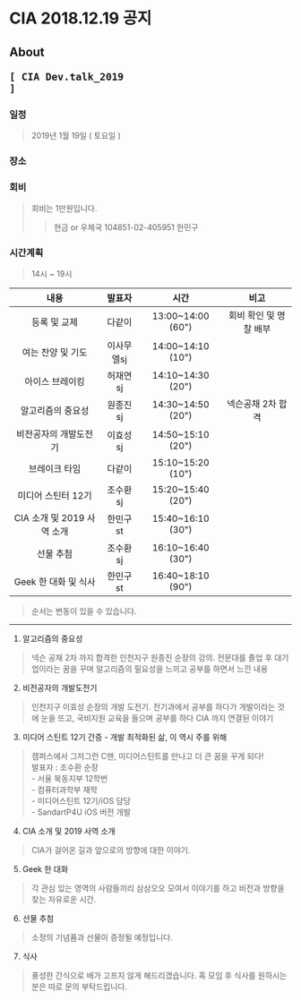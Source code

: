 # CIA 2018.12.19 공지

## About <pre><code>[ CIA Dev.talk_2019 ]</code></pre>

### 일정
> 2019년 1월 19일 ( 토요일 )

### 장소
> 

### 회비
> 회비는 1만원입니다.
>> 현금 or 우체국 104851-02-405951 한민구

### 시간계획
> 14시 ~ 19시

|  <center>내용</center> |  <center>발표자</center> |  <center>시간</center> |  <center>비고</center>
|:--------:|:--------:|:--------:|:--------:|
| 등록 및 교제 | 다같이 | 13:00~14:00 (60")|회비 확인 및 명찰 배부|
| 여는 찬양 및 기도 | 이사무엘sj | 14:00~14:10 (10") | |
| 아이스 브레이킹 | 허재연sj | 14:10~14:30 (20") | |
| 알고리즘의 중요성 | 원종진sj | 14:30~14:50 (20") | 넥슨공채 2차 합격 |
| 비전공자의 개발도전기 | 이효성sj | 14:50~15:10 (20") |  |
| 브레이크 타임 | 다같이 | 15:10~15:20 (10") | |
| 미디어 스틴터 12기 | 조수환sj | 15:20~15:40 (20") |  |
| CIA 소개 및 2019 사역 소개 | 한민구st | 15:40~16:10 (30") | |
| 선물 추첨 | 조수환sj | 16:10~16:40 (30") | |
| Geek 한 대화 및 식사 | 한민구st | 16:40~18:10 (90") | |

> 순서는 변동이 있을 수 있습니다.

<hr>

1. 알고리즘의 중요성
> 넥슨 공채 2차 까지 합격한 인천지구 원종진 순장의 강의.
> 전문대를 졸업 후 대기업이라는 꿈을 꾸며 알고리즘의 필요성을 느끼고 공부를 하면서 느낀 내용

2. 비전공자의 개발도전기
> 인천지구 이효성 순장의 개발 도전기. 전기과에서 공부를 하다가 개발이라는 것에 눈을 뜨고, 국비지원 교육을 들으며 공부를 하다 CIA 까지 연결된 이야기

3. 미디어 스틴트 12기 간증 - 개발 최적화된 삶, 이 역시 주를 위해
> 캠퍼스에서 그저그런 C맨, 미디어스틴트를 만나고 더 큰 꿈을 꾸게 되다!  
> 발표자 : 조수환 순장  
    - 서울 북동지부 12학번  
    - 컴퓨터과학부 재학  
    - 미디어스틴트 12기/iOS 담당  
    - SandartP4U iOS 버전 개발

4. CIA 소개 및 2019 사역 소개
> CIA가 걸어온 길과 앞으로의 방향에 대한 이야기.

5. Geek 한 대화
> 각 관심 있는 영역의 사람들끼리 삼삼오오 모여서 이야기를 하고 비전과 방향을 찾는 자유로운 시간.

6. 선물 추첨
> 소정의 기념품과 선물이 증정될 예정입니다.

7. 식사
> 풍성한 간식으로 배가 고프지 않게 해드리겠습니다. 혹 모임 후 식사를 원하시는 분은 따로 문의 부탁드립니다.
